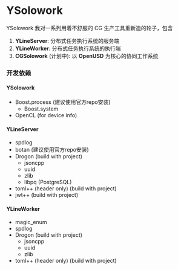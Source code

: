 # YSolowork
YSolowork 我对一系列用着不舒服的 CG 生产工具重新造的轮子，包含
1. **YLineServer**: 分布式任务执行系统的服务端
2. **YLineWorker**: 分布式任务执行系统的执行端 
3. **CGSolowork** (计划中): 以 **OpenUSD** 为核心的协同工作系统 

### 开发依赖

#### YSolowork
- Boost.process (建议使用官方repo安装)
    - Boost.system
- OpenCL (for device info)

#### YLineServer
- spdlog
- botan (建议使用官方repo安装)
- Drogon (build with project)
    - jsoncpp
    - uuid
    - zlib
    - libpq (PostgreSQL)
- toml++ (header only) (build with project)
- jwt++ (build with project)

#### YLineWorker
- magic_enum
- spdlog
- Drogon (build with project)
    - jsoncpp
    - uuid
    - zlib
- toml++ (header only) (build with project)
